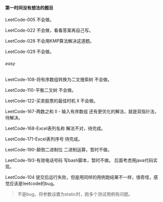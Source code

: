 #### 第一时间没有想法的题目

LeetCode-005 不会做。

LeetCode-022 不会做，看看答案再自己写。

LeetCode-028 不会用KMP算法解决这道题。

LeetCode-029 不会做。



###### easy

LeetCode-108-将有序数组转换为二叉搜索树	不会做。

LeetCode-110-平衡二叉树	不会做。

LeetCode-122-买卖股票的最佳时机 II	不会做。

LeetCode-167-两数之和 II - 输入有序数组	还有更优化的解法，就是双指针法，待解决。

LeetCode-168-Excel表列名称	解法不对，待完成。

LeetCode-171-Excel表列序号	待完成。

LeetCode-190-颠倒二进制位	二进制运算，暂时不做。

LeetCode-193-有效电话号码	写bash脚本，暂时不做。  后面考虑用java代码实现。





LeetCode-104 提交后运行失败，但是用同样的用例跑结果不一样，很奇怪，感觉应该是leetcode的bug。 

> 不是bug，将参数设置为static时，跑多个测试用例有问题。

